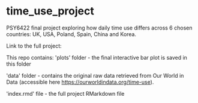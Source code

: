 # time_use_project
PSY6422 final project exploring how daily time use differs across 6 chosen countries: UK, USA, Poland, Spain, China and Korea. 

Link to the full project: 

This repo contains:
'plots' folder - the final interactive bar plot is saved in this folder 

'data' folder - contains the original raw data retrieved from Our World in Data (accessible here https://ourworldindata.org/time-use).


'index.rmd' file - the full project RMarkdown file 

